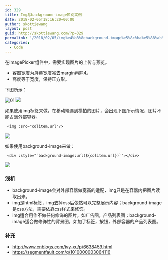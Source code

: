 ```yaml
---
id: 329
title: Img与background-image区别实例
date: 2018-02-05T18:16:20+00:00
author: skottiewang
layout: post
guid: http://skottiewang.com/?p=329
permalink: '/2018/02/05/img%e4%b8%8ebackground-image%e5%8c%ba%e5%88%ab%e5%ae%9e%e4%be%8b/'
categories:
  - Code
---
```

在ImagePicker组件中，需要实现图片的上传与预览。

  * 容器宽度为屏幕宽度减去margin再除4。
  * 高度等于宽度，保持正方形。

下图所示：

<!--more-->
![01](/wp-content/uploads/2018/02/图1.jpg)
![](http://skottiewang.com/wp-content/uploads/2018/02/图1.jpg)

如果使用img标签来做，在移动端遇到横拍的图片，会出现下图所示情况，图片不能占满外部容器。

<pre class="line-numbers prism-highlight" data-start="1"><code class="language-html"> &lt;img :src="colitem.url"/&gt;
</code></pre>

![](http://skottiewang.com/wp-content/uploads/2018/02/%E5%9B%BE2.jpg)

如果使用background-image来做：

<pre class="line-numbers prism-highlight" data-start="1"><code class="language-html"> &lt;div :style="`background-image:url(${colitem.url})`"&gt;&lt;/div&gt;
</code></pre>

![](http://skottiewang.com/wp-content/uploads/2018/02/%E5%9B%BE3.jpg)

### 浅析

  * background-image会对外部容器做宽高的适配，img只是在容器内把图片读取出来。
  * img是html标签，img去掉css后依然可以完整展示内容；background-image是css方法，需要依靠css样式来修饰。
  * img适合用作不做任何修饰的图片，如广告图，产品列表图；background-image适合做修饰性的背景图，如加了标签，按钮，外部容器的产品列表图。

### 补充

  * http://www.cnblogs.com/ivy-xu/p/6638459.html
  * https://segmentfault.com/q/1010000003064116
